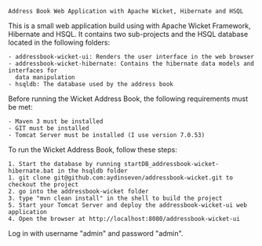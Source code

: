     Address Book Web Application with Apache Wicket, Hibernate and HSQL

This is a small web application build using with Apache Wicket Framework, Hibernate and HSQL. It contains two sub-projects and the HSQL database located in the following folders:

    - addressbook-wicket-ui: Renders the user interface in the web browser
    - addressbook-wicket-hibernate: Contains the hibernate data models and interfaces for 
      data manipulation
    - hsqldb: The database used by the address book

Before running the Wicket Address Book, the following requirements must be met:

    - Maven 3 must be installed
    - GIT must be installed
    - Tomcat Server must be installed (I use version 7.0.53)
    

To run the Wicket Address Book, follow these steps:

    1. Start the database by running startDB_addressbook-wicket-hibernate.bat in the hsqldb folder
    1. git clone git@github.com:aydinseven/addressbook-wicket.git to checkout the project
    2. go into the addressbook-wicket folder
    3. type "mvn clean install" in the shell to build the project 
    5. Start your Tomcat Server and deploy the addressbook-wicket-ui web application
    4. Open the browser at http://localhost:8080/addressbook-wicket-ui
    
Log in with username "admin" and password "admin".
